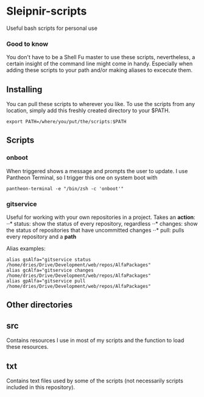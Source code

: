 # Sleipnir-scripts

Useful bash scripts for personal use

### Good to know

You don't have to be a Shell Fu master to use these scripts, nevertheless, a certain insight of the command line might come in handy. Especially when adding these scripts to your path and/or making aliases to excecute them.

## Installing

You can pull these scripts to wherever you like. To use the scripts from any location, simply add this freshly created directory to your $PATH.

```
export PATH=/where/you/put/the/scripts:$PATH
```

## Scripts

### onboot
When triggered shows a message and prompts the user to update.
I use Pantheon Terminal, so I trigger this one on system boot with
```
pantheon-terminal -e "/bin/zsh -c 'onboot'"
```

### gitservice
Useful for working with your own repositories in a project.
Takes an **action**:
⋅⋅* status: show the status of every repository, regardless
⋅⋅* changes: show the status of repositories that have uncommitted changes
⋅⋅* pull: pulls every repository
and a **path**

Alias examples:
```
alias gsAlfa="gitservice status /home/dries/Drive/Development/web/repos/AlfaPackages"
alias gcAlfa="gitservice changes /home/dries/Drive/Development/web/repos/AlfaPackages"
alias gpAlfa="gitservice pull /home/dries/Drive/Development/web/repos/AlfaPackages"
```

## Other directories

## src
Contains resources I use in most of my scripts and the function to load these resources.

## txt
Contains text files used by some of the scripts (not necessarily scripts included in this repository).
